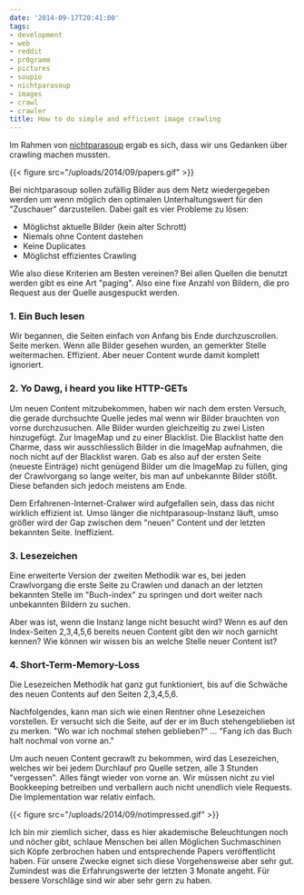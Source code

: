 ```yaml
---
date: '2014-09-17T20:41:00'
tags:
- development
- web
- reddit
- pr0gramm
- pictures
- soupio
- nichtparasoup
- images
- crawl
- crawler
title: How to do simple and efficient image crawling
---
```


Im Rahmen von [nichtparasoup](http://github.com/k4cg/nichtparasoup) ergab
es sich, dass wir uns Gedanken über crawling machen mussten.

{{< figure src="/uploads/2014/09/papers.gif" >}}

Bei nichtparasoup sollen zufällig Bilder aus dem Netz wiedergegeben werden
um wenn möglich den optimalen Unterhaltungswert für den "Zuschauer"
darzustellen. Dabei galt es vier Probleme zu lösen:

* Möglichst aktuelle Bilder (kein alter Schrott)
* Niemals ohne Content dastehen
* Keine Duplicates
* Möglichst effizientes Crawling

Wie also diese Kriterien am Besten vereinen?  Bei allen Quellen die benutzt
werden gibt es eine Art "paging". Also eine fixe Anzahl von Bildern, die
pro Request aus der Quelle ausgespuckt werden.

### 1. Ein Buch lesen

Wir begannen, die Seiten einfach von Anfang bis Ende durchzuscrollen. Seite
merken. Wenn alle Bilder gesehen wurden, an gemerkter Stelle weitermachen.
Effizient. Aber neuer Content wurde damit komplett ignoriert.

### 2. Yo Dawg, i heard you like HTTP-GETs

Um neuen Content mitzubekommen, haben wir nach dem ersten Versuch, die
gerade durchsuchte Quelle jedes mal wenn wir Bilder brauchten von vorne
durchzusuchen. Alle Bilder wurden gleichzeitig zu zwei Listen hinzugefügt.
Zur ImageMap und zu einer Blacklist.  Die Blacklist hatte den Charme, dass
wir ausschliesslich Bilder in die ImageMap aufnahmen, die noch nicht auf
der Blacklist waren.  Gab es also auf der ersten Seite (neueste Einträge)
nicht genügend Bilder um die ImageMap zu füllen, ging der Crawlvorgang so
lange weiter, bis man auf unbekannte Bilder stößt. Diese befanden sich
jedoch meistens am Ende.

Dem Erfahrenen-Internet-Cralwer wird aufgefallen sein, dass das nicht
wirklich effizient ist.  Umso länger die nichtparasoup-Instanz läuft, umso
größer wird der Gap zwischen dem "neuen" Content und der letzten bekannten
Seite. Ineffizient.

### 3. Lesezeichen

Eine erweiterte Version der zweiten Methodik war es, bei jeden Crawlvorgang
die erste Seite zu Crawlen und danach an der letzten bekannten Stelle im
"Buch-index" zu springen und dort weiter nach unbekannten Bildern zu
suchen.

Aber was ist, wenn die Instanz lange nicht besucht wird? Wenn es auf den
Index-Seiten 2,3,4,5,6 bereits neuen Content gibt den wir noch garnicht
kennen? Wie können wir wissen bis an welche Stelle neuer Content ist?

### 4. Short-Term-Memory-Loss

Die Lesezeichen Methodik hat ganz gut funktioniert, bis auf die Schwäche
des neuen Contents auf den Seiten 2,3,4,5,6.

Nachfolgendes, kann man sich wie einen Rentner ohne Lesezeichen vorstellen.
Er versucht sich die Seite, auf der er im Buch stehengeblieben ist zu
merken. "Wo war ich nochmal stehen geblieben?" ... "Fang ich das Buch halt
nochmal von vorne an."

Um auch neuen Content gecrawlt zu bekommen, wird das Lesezeichen, welches
wir bei jedem Durchlauf pro Quelle setzen, alle 3 Stunden "vergessen".
Alles fängt wieder von vorne an. Wir müssen nicht zu viel Bookkeeping
betreiben und verballern auch nicht unendlich viele Requests. Die
Implementation war relativ einfach.

{{< figure src="/uploads/2014/09/notimpressed.gif" >}}

Ich bin mir ziemlich sicher, dass es hier akademische Beleuchtungen noch
und nöcher gibt, schlaue Menschen bei allen Möglichen Suchmaschinen sich
Köpfe zerbrochen haben und entsprechende Papers veröffentlicht haben. Für
unsere Zwecke eignet sich diese Vorgehensweise aber sehr gut. Zumindest was
die Erfahrungswerte der letzten 3 Monate angeht. Für bessere Vorschläge
sind wir aber sehr gern zu haben.